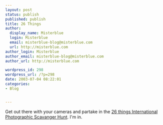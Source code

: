 ```yaml
---
layout: post
status: publish
published: publish
title: 26 Things
author:
  display_name: Misterblue
  login: Misterblue
  email: misterblue-blog@misterblue.com
  url: http://misterblue.com
author_login: Misterblue
author_email: misterblue-blog@misterblue.com
author_url: http://misterblue.com

wordpress_id: 298
wordpress_url: /?p=298
date: 2003-07-04 08:22:01
categories:
- Blog


---
```

<p>
Get out there with your cameras and partake in the
<a href="http://www.sh1ft.org/26things/">26 things International Photographic Scavanger Hunt</a>.
I'm in.
</p>
